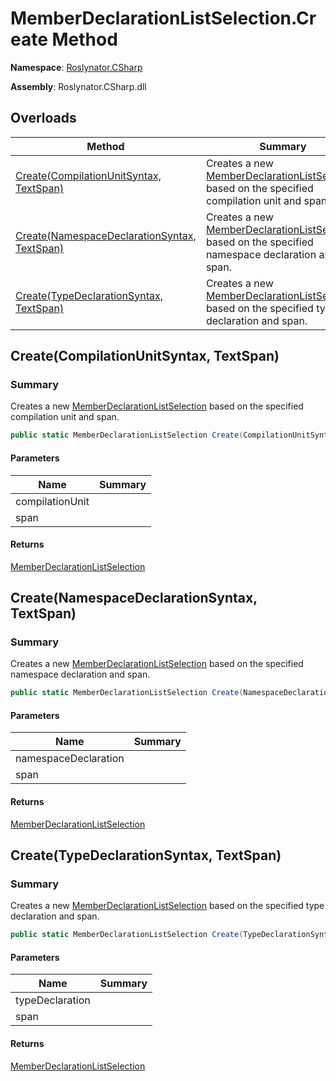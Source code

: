 # MemberDeclarationListSelection\.Create Method

**Namespace**: [Roslynator.CSharp](../../README.md)

**Assembly**: Roslynator\.CSharp\.dll

## Overloads

| Method | Summary |
| ------ | ------- |
| [Create(CompilationUnitSyntax, TextSpan)](#Roslynator_CSharp_MemberDeclarationListSelection_Create_Microsoft_CodeAnalysis_CSharp_Syntax_CompilationUnitSyntax_Microsoft_CodeAnalysis_Text_TextSpan_) | Creates a new [MemberDeclarationListSelection](../README.md) based on the specified compilation unit and span\. |
| [Create(NamespaceDeclarationSyntax, TextSpan)](#Roslynator_CSharp_MemberDeclarationListSelection_Create_Microsoft_CodeAnalysis_CSharp_Syntax_NamespaceDeclarationSyntax_Microsoft_CodeAnalysis_Text_TextSpan_) | Creates a new [MemberDeclarationListSelection](../README.md) based on the specified namespace declaration and span\. |
| [Create(TypeDeclarationSyntax, TextSpan)](#Roslynator_CSharp_MemberDeclarationListSelection_Create_Microsoft_CodeAnalysis_CSharp_Syntax_TypeDeclarationSyntax_Microsoft_CodeAnalysis_Text_TextSpan_) | Creates a new [MemberDeclarationListSelection](../README.md) based on the specified type declaration and span\. |

## Create\(CompilationUnitSyntax, TextSpan\)<a name="Roslynator_CSharp_MemberDeclarationListSelection_Create_Microsoft_CodeAnalysis_CSharp_Syntax_CompilationUnitSyntax_Microsoft_CodeAnalysis_Text_TextSpan_"></a>

### Summary

Creates a new [MemberDeclarationListSelection](../README.md) based on the specified compilation unit and span\.

```csharp
public static MemberDeclarationListSelection Create(CompilationUnitSyntax compilationUnit, TextSpan span)
```

#### Parameters

| Name | Summary |
| ---- | ------- |
| compilationUnit | |
| span | |

#### Returns

[MemberDeclarationListSelection](../README.md)

## Create\(NamespaceDeclarationSyntax, TextSpan\)<a name="Roslynator_CSharp_MemberDeclarationListSelection_Create_Microsoft_CodeAnalysis_CSharp_Syntax_CompilationUnitSyntax_Microsoft_CodeAnalysis_Text_TextSpan_"></a>

### Summary

Creates a new [MemberDeclarationListSelection](../README.md) based on the specified namespace declaration and span\.

```csharp
public static MemberDeclarationListSelection Create(NamespaceDeclarationSyntax namespaceDeclaration, TextSpan span)
```

#### Parameters

| Name | Summary |
| ---- | ------- |
| namespaceDeclaration | |
| span | |

#### Returns

[MemberDeclarationListSelection](../README.md)

## Create\(TypeDeclarationSyntax, TextSpan\)<a name="Roslynator_CSharp_MemberDeclarationListSelection_Create_Microsoft_CodeAnalysis_CSharp_Syntax_CompilationUnitSyntax_Microsoft_CodeAnalysis_Text_TextSpan_"></a>

### Summary

Creates a new [MemberDeclarationListSelection](../README.md) based on the specified type declaration and span\.

```csharp
public static MemberDeclarationListSelection Create(TypeDeclarationSyntax typeDeclaration, TextSpan span)
```

#### Parameters

| Name | Summary |
| ---- | ------- |
| typeDeclaration | |
| span | |

#### Returns

[MemberDeclarationListSelection](../README.md)

